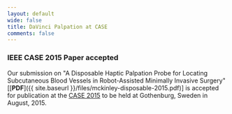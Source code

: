 ```yaml
---
layout: default
wide: false
title: DaVinci Palpation at CASE
comments: false
---
```


### **IEEE CASE 2015 Paper accepted**

Our submission on "A Disposable Haptic Palpation Probe for Locating Subcutaneous Blood Vessels in Robot-Assisted Minimally Invasive Surgery"[[**PDF**]({{ site.baseurl }}/files/mckinley-disposable-2015.pdf)] is accepted for publication at the [CASE 2015](case2015.org) to be held at Gothenburg, Sweden in August, 2015.


